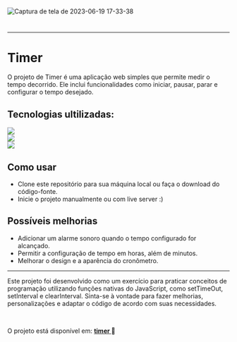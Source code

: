 
<h1></h1>

![Captura de tela de 2023-06-19 17-33-38](https://github.com/eduardonunespp/project-cronometro/assets/100363170/c9512428-376f-4bc0-bae4-ce5f4a225b06)

<h1></h1>

<hr>

<div>
 
 <h1> Timer </h1>
 
  O projeto de Timer é uma aplicação web simples que permite medir o tempo decorrido. Ele inclui funcionalidades como iniciar, pausar, parar e configurar o tempo desejado.
 
 <h2>Tecnologias ultilizadas:</h2>
 
 <div>
    <img src=https://img.shields.io/badge/HTML5-E34F26?style=for-the-badge&logo=html5&logoColor=white>
 </div>
  <div>
    <img src="https://img.shields.io/badge/CSS3-1572B6?style=for-the-badge&logo=css3&logoColor=white">
 </div>
  <div>
   <img style="block" src="https://img.shields.io/badge/JavaScript-F7DF1E?style=for-the-badge&logo=javascript&logoColor=black">
 </div>
 
 <h2>Como usar</h2>
  
 - Clone este repositório para sua máquina local ou faça o download do código-fonte.
 - Inicie o projeto manualmente ou com live server :)
 
 <h2>Possíveis melhorias</h2>
  
 - Adicionar um alarme sonoro quando o tempo configurado for alcançado.
 - Permitir a configuração de tempo em horas, além de minutos.
 - Melhorar o design e a aparência do cronômetro.

 <hr>
 
  Este projeto foi desenvolvido como um exercício para praticar conceitos de programação utilizando funções nativas do JavaScript, como setTimeOut, setInterval e clearInterval. Sinta-se à vontade para fazer melhorias, personalizações e adaptar o código de acordo com suas necessidades.

 <br>
 
 O projeto está disponível em:  <strong> <a href="https://eduardonunespp.github.io/project-cronometro/"> timer </a></strong> 
🚀
 
</div>

